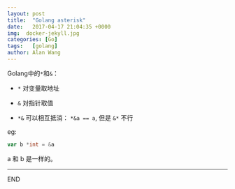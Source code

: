 ```yaml
---
layout: post
title:  "Golang asterisk"
date:   2017-04-17 21:04:35 +0000
img:  docker-jekyll.jpg
categories: [Go]
tags:   [golang]
author: Alan Wang
---
```

Golang中的`*`和`&`：

- `*` 对变量取地址
- `&` 对指针取值

- `*&` 可以相互抵消： `*&a == a`, 但是 `&*` 不行

eg:
```go
var b *int = &a
```

a 和 b 是一样的。

---
END
